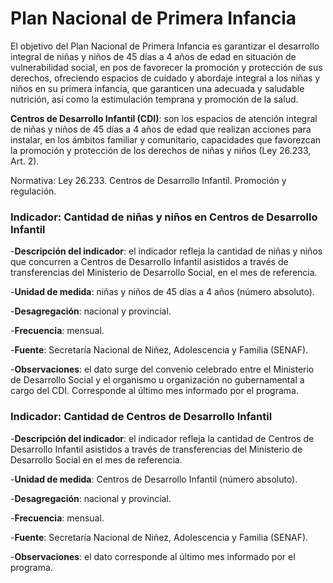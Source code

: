 # Plan Nacional de Primera Infancia

El objetivo del Plan Nacional de Primera Infancia es garantizar el desarrollo integral de niñas y niños de 45 días a 4 años de edad en situación de vulnerabilidad social, en pos de favorecer la promoción y protección de sus derechos, ofreciendo espacios de cuidado y abordaje integral a los niñas y niños en su primera infancia, que garanticen una adecuada y saludable nutrición, así como la estimulación temprana y promoción de la salud.

**Centros de Desarrollo Infantil (CDI)**: son los espacios de atención integral de niñas y niños de  45 días a 4 años de edad que realizan acciones para instalar, en los ámbitos familiar y comunitario, capacidades que favorezcan la promoción y protección de los derechos de niñas y niños (Ley 26.233, Art. 2). 

Normativa: Ley 26.233. Centros de Desarrollo Infantil. Promoción y regulación.

### Indicador: Cantidad de niñas y niños en Centros de Desarrollo Infantil 

-**Descripción del indicador**: el indicador refleja la cantidad de niñas y niños que concurren a Centros de Desarrollo Infantil asistidos a través de transferencias del Ministerio de Desarrollo Social, en el mes de referencia. 

-**Unidad de medida**: niñas y niños de 45 días a 4 años (número absoluto).

-**Desagregación**: nacional y provincial. 

-**Frecuencia**: mensual.

-**Fuente**: Secretaría Nacional de Niñez, Adolescencia y Familia (SENAF).

-**Observaciones**: el dato surge del convenio celebrado entre el Ministerio de Desarrollo Social y el organismo u organización no gubernamental a cargo del CDI. Corresponde al último mes informado por el programa.


### Indicador: Cantidad de Centros de Desarrollo Infantil

-**Descripción del indicador**: el indicador refleja la cantidad de Centros de Desarrollo Infantil asistidos a través de transferencias del Ministerio de Desarrollo Social en el mes de referencia. 

-**Unidad de medida**: Centros de Desarrollo Infantil (número absoluto).

-**Desagregación**: nacional y provincial. 

-**Frecuencia**: mensual.

-**Fuente**: Secretaría Nacional de Niñez, Adolescencia y Familia (SENAF).

-**Observaciones**: el dato corresponde al último mes informado por el programa.

